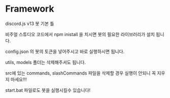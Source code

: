 # Framework
discord.js v13 봇 기본 틀

비주얼 스튜디오 코드에서 npm inistall 을 치시면 봇의 필요한 라이브러리가 설치 됩니다.

config.json 의 봇의 토큰을 넣어주시고 바로 실행하시면 됩니다.

utils, models 폴더는 삭제해주셔도 됩니다.

src에 있는 commands, slashCommands 파일을 삭제할 경우 실행이 안되니 꼭 지우지 마세요!!!

start.bat 파일로도 봇을 실행시킬수 있습니다!
